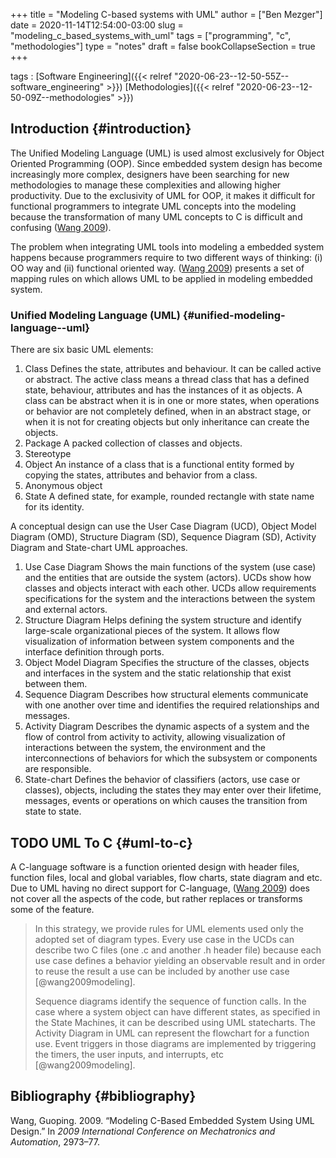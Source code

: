 +++
title = "Modeling C-based systems with UML"
author = ["Ben Mezger"]
date = 2020-11-14T12:54:00-03:00
slug = "modeling_c_based_systems_with_uml"
tags = ["programming", "c", "methodologies"]
type = "notes"
draft = false
bookCollapseSection = true
+++

tags
: [Software Engineering]({{< relref "2020-06-23--12-50-55Z--software_engineering" >}}) [Methodologies]({{< relref "2020-06-23--12-50-09Z--methodologies" >}})

## Introduction {#introduction}

The Unified Modeling Language (UML) is used almost exclusively for Object
Oriented Programming (OOP). Since embedded system design has become increasingly
more complex, designers have been searching for new methodologies to manage
these complexities and allowing higher productivity. Due to the exclusivity of
UML for OOP, it makes it difficult for functional programmers to integrate UML
concepts into the modeling because the transformation of many UML concepts to C
is difficult and confusing ([Wang 2009](#org9ffe273)).

The problem when integrating UML tools into modeling a embedded system happens
because programmers require to two different ways of thinking: (i) OO way and
(ii) functional oriented way. ([Wang 2009](#org9ffe273)) presents a set of mapping rules
on which allows UML to be applied in modeling embedded system.

### Unified Modeling Language (UML) {#unified-modeling-language--uml}

There are six basic UML elements:

1.  Class
    Defines the state, attributes and behaviour. It can be called active or
    abstract. The active class means a thread class that has a defined state,
    behaviour, attributes and has the instances of it as objects. A class can be
    abstract when it is in one or more states, when operations or behavior are
    not completely defined, when in an abstract stage, or when it is not for
    creating objects but only inheritance can create the objects.
2.  Package
    A packed collection of classes and objects.
3.  Stereotype
4.  Object
    An instance of a class that is a functional entity formed by copying the
    states, attributes and behavior from a class.
5.  Anonymous object
6.  State
    A defined state, for example, rounded rectangle with state name for its
    identity.

A conceptual design can use the User Case Diagram (UCD), Object Model Diagram
(OMD), Structure Diagram (SD), Sequence Diagram (SD), Activity Diagram and
State-chart UML approaches.

1.  Use Case Diagram
    Shows the main functions of the system (use case) and the entities that are
    outside the system (actors). UCDs show how classes and objects interact with
    each other. UCDs allow requirements specifications for the system and the
    interactions between the system and external actors.
2.  Structure Diagram
    Helps defining the system structure and identify large-scale organizational
    pieces of the system. It allows flow visualization of information between
    system components and the interface definition through ports.
3.  Object Model Diagram
    Specifies the structure of the classes, objects and interfaces in the system
    and the static relationship that exist between them.
4.  Sequence Diagram
    Describes how structural elements communicate with one another over time and
    identifies the required relationships and messages.
5.  Activity Diagram
    Describes the dynamic aspects of a system and the flow of control from
    activity to activity, allowing visualization of interactions between the
    system, the environment and the interconnections of behaviors for which the
    subsystem or components are responsible.
6.  State-chart
    Defines the behavior of classifiers (actors, use case or classes), objects,
    including the states they may enter over their lifetime, messages, events or
    operations on which causes the transition from state to state.

## <span class="org-todo todo TODO">TODO</span> UML To C {#uml-to-c}

A C-language software is a function oriented design with header files, function
files, local and global variables, flow charts, state diagram and etc. Due to
UML having no direct support for C-language, ([Wang 2009](#org9ffe273)) does not cover
all the aspects of the code, but rather replaces or transforms some of the
feature.

> In this strategy, we provide rules for UML elements used only the adopted set of
> diagram types. Every use case in the UCDs can describe two C files (one .c and
> another .h header file) because each use case defines a behavior yielding an
> observable result and in order to reuse the result a use can be included by
> another use case [@wang2009modeling].
>
> Sequence diagrams identify the sequence of function calls. In the case where a
> system object can have different states, as specified in the State Machines, it
> can be described using UML statecharts. The Activity Diagram in UML can
> represent the flowchart for a function use. Event triggers in those diagrams are
> implemented by triggering the timers, the user inputs, and interrupts, etc
> [@wang2009modeling].

## Bibliography {#bibliography}

<a id="org9ffe273"></a>Wang, Guoping. 2009. “Modeling C-Based Embedded System Using UML Design.” In _2009 International Conference on Mechatronics and Automation_, 2973–77.
